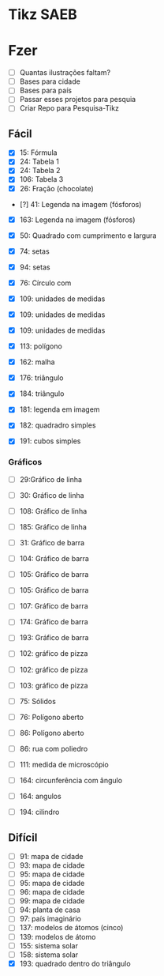 # Tikz SAEB

# Fzer
- [ ] Quantas ilustrações faltam?
- [ ] Bases para cidade
- [ ] Bases para país
- [ ] Passar esses projetos para pesquia 
- [ ] Criar Repo para Pesquisa-Tikz

## Fácil
- [x] 15: Fórmula
- [x] 24: Tabela 1
- [x] 24: Tabela 2
- [x] 106: Tabela 3
- [x] 26: Fração (chocolate)
- [?] 41: Legenda na imagem (fósforos)
- [x] 163: Legenda na imagem (fósforos)
- [x] 50: Quadrado com cumprimento e largura
- [x] 74: setas
- [x] 94: setas
- [x] 76: Círculo com 
- [x] 109: unidades de medidas
- [x] 109: unidades de medidas
- [x] 109: unidades de medidas
- [x] 113: polígono
- [x] 162: malha
- [x] 176: triângulo
- [x] 184: triângulo
- [x] 181: legenda em imagem
- [x] 182: quadradro simples
- [x] 191: cubos simples


### Gráficos
- [ ] 29:Gráfico de linha 
- [ ] 30: Gráfico de linha 
- [ ] 108: Gráfico de linha 
- [ ] 185: Gráfico de linha 
- [ ] 31: Gráfico de barra
- [ ] 104: Gráfico de barra
- [ ] 105: Gráfico de barra
- [ ] 105: Gráfico de barra
- [ ] 107: Gráfico de barra
- [ ] 174: Gráfico de barra
- [ ] 193: Gráfico de barra
- [ ] 102: gráfico de pizza
- [ ] 102: gráfico de pizza
- [ ] 103: gráfico de pizza

- [ ] 75: Sólidos
- [ ] 76: Polígono aberto 
- [ ] 86: Polígono aberto 
- [ ] 86: rua com poliedro
- [ ] 111: medida de microscópio
- [ ] 164: circunferência com ângulo
- [ ] 164: angulos
- [ ] 194: cilindro

## Difícil
- [ ] 91: mapa de cidade
- [ ] 93: mapa de cidade
- [ ] 95: mapa de cidade
- [ ] 95: mapa de cidade
- [ ] 96: mapa de cidade
- [ ] 99: mapa de cidade
- [ ] 94: planta de casa
- [ ] 97: país imaginário
- [ ] 137: modelos de átomos (cinco)
- [ ] 139: modelos de átomo
- [ ] 155: sistema solar
- [ ] 158: sistema solar
- [x] 193: quadrado dentro do triângulo 

